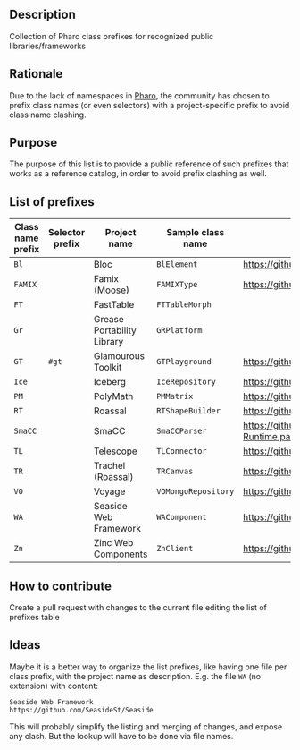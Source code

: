 ## Description
Collection of Pharo class prefixes for recognized public libraries/frameworks

## Rationale
Due to the lack of namespaces in [Pharo](https://pharo.org), the community has chosen to prefix class names (or even selectors) with a project-specific prefix to avoid class name clashing. 

## Purpose
The purpose of this list is to provide a public reference of such prefixes that works as a reference catalog, in order to avoid prefix clashing as well.

## List of prefixes

| Class name prefix | Selector prefix | Project name | Sample class name | Project/Repository URI | Other |
| ----------------- | --------------- | ------------ | ----------------- | ---------------------- | ----- |
| `Bl` | | Bloc | `BlElement` | https://github.com/pharo-graphics/Bloc | |
| `FAMIX` | | Famix (Moose) | `FAMIXType` | https://github.com/moosetechnology/Moose | |
| `FT` | | FastTable | `FTTableMorph` | | |
| `Gr` | | Grease Portability Library | `GRPlatform` | 
| `GT` | `#gt` | Glamourous Toolkit | `GTPlayground` | https://github.com/feenkcom/gtoolkit | |
| `Ice` | | Iceberg | `IceRepository` | https://github.com/pharo-vcs/iceberg | |
| `PM` | | PolyMath | `PMMatrix` | https://github.com/PolyMathOrg/PolyMath | |
| `RT` | | Roassal | `RTShapeBuilder` | https://github.com/ObjectProfile/Roassal2 | |
| `SmaCC` | | SmaCC | `SmaCCParser` | https://github.com/SmaCCRefactoring/SmaCC/tree/master/SmaCC-Runtime.package | |
| `TL` | | Telescope | `TLConnector` | https://github.com/TelescopeSt/Telescope | |
| `TR` | | Trachel (Roassal) | `TRCanvas` | https://github.com/ObjectProfile/Roassal2 | |
| `VO` | | Voyage | `VOMongoRepository` | https://github.com/pharo-nosql/voyage | |
| `WA` |  | Seaside Web Framework | `WAComponent` | https://github.com/SeasideSt/Seaside | |
| `Zn` |  | Zinc Web Components | `ZnClient` | https://github.com/svenvc/zinc | |


## How to contribute
Create a pull request with changes to the current file editing the list of prefixes table


## Ideas
Maybe it is a better way to organize the list prefixes, like having one file per class prefix, with the project name as description.
E.g. the file `WA` (no extension) with content:
```
Seaside Web Framework
https://github.com/SeasideSt/Seaside
```

This will probably simplify the listing and merging of changes, and expose any clash. But the lookup will have to be done via file names.




